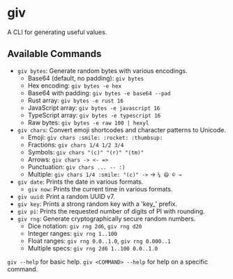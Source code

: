 # giv

A CLI for generating useful values.

## Available Commands

- `giv bytes`: Generate random bytes with various encodings.
  - Base64 (default, no padding): `giv bytes`
  - Hex encoding: `giv bytes -e hex`
  - Base64 with padding: `giv bytes -e base64 --pad`
  - Rust array: `giv bytes -e rust 16`
  - JavaScript array: `giv bytes -e javascript 16`
  - TypeScript array: `giv bytes -e typescript 16`
  - Raw bytes: `giv bytes -e raw 100 | hexyl`
- `giv chars`: Convert emoji shortcodes and character patterns to Unicode.
  - Emoji: `giv chars :smile: :rocket: :thumbsup:`
  - Fractions: `giv chars 1/4 1/2 3/4`
  - Symbols: `giv chars "(c)" "(r)" "(tm)"`
  - Arrows: `giv chars -> <- =>`
  - Punctuation: `giv chars ... -- :)`
  - Multiple: `giv chars 1/4 :smile: "(c)" ->` → `¼ 😄 © →`
- `giv date`: Prints the date in various formats.
  - `giv now`: Prints the current time in various formats.
- `giv uuid`: Print a random UUID v7.
- `giv key`: Prints a strong random key with a 'key_' prefix.
- `giv pi`: Prints the requested number of digits of PI with rounding.
- `giv rng`: Generate cryptographically secure random numbers.
  - Dice notation: `giv rng 2d6`, `giv rng d20`
  - Integer ranges: `giv rng 1..100`
  - Float ranges: `giv rng 0.0..1.0`, `giv rng 0.000..1`
  - Multiple specs: `giv rng 2d6 1..100 0.0..1.0`

`giv --help` for basic help. `giv <COMMAND> --help` for help on a specific command.
